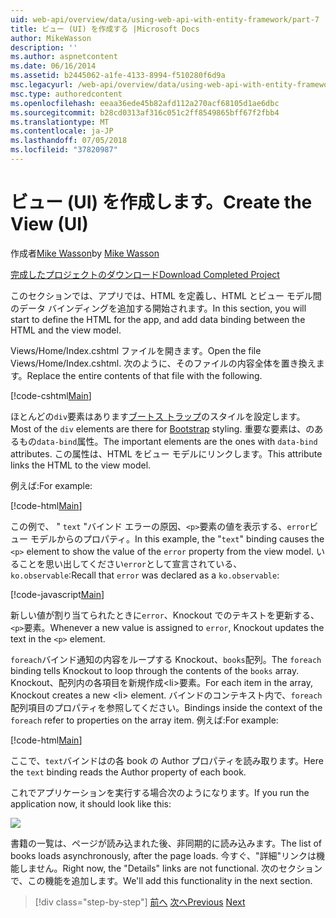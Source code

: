 ```yaml
---
uid: web-api/overview/data/using-web-api-with-entity-framework/part-7
title: ビュー (UI) を作成する |Microsoft Docs
author: MikeWasson
description: ''
ms.author: aspnetcontent
ms.date: 06/16/2014
ms.assetid: b2445062-a1fe-4133-8994-f510280f6d9a
msc.legacyurl: /web-api/overview/data/using-web-api-with-entity-framework/part-7
msc.type: authoredcontent
ms.openlocfilehash: eeaa36ede45b82afd112a270acf68105d1ae6dbc
ms.sourcegitcommit: b28cd0313af316c051c2ff8549865bff67f2fbb4
ms.translationtype: MT
ms.contentlocale: ja-JP
ms.lasthandoff: 07/05/2018
ms.locfileid: "37820987"
---
```

<a name="create-the-view-ui"></a><span data-ttu-id="73314-102">ビュー (UI) を作成します。</span><span class="sxs-lookup"><span data-stu-id="73314-102">Create the View (UI)</span></span>
====================
<span data-ttu-id="73314-103">作成者[Mike Wasson](https://github.com/MikeWasson)</span><span class="sxs-lookup"><span data-stu-id="73314-103">by [Mike Wasson](https://github.com/MikeWasson)</span></span>

[<span data-ttu-id="73314-104">完成したプロジェクトのダウンロード</span><span class="sxs-lookup"><span data-stu-id="73314-104">Download Completed Project</span></span>](https://github.com/MikeWasson/BookService)

<span data-ttu-id="73314-105">このセクションでは、アプリでは、HTML を定義し、HTML とビュー モデル間のデータ バインディングを追加する開始されます。</span><span class="sxs-lookup"><span data-stu-id="73314-105">In this section, you will start to define the HTML for the app, and add data binding between the HTML and the view model.</span></span>

<span data-ttu-id="73314-106">Views/Home/Index.cshtml ファイルを開きます。</span><span class="sxs-lookup"><span data-stu-id="73314-106">Open the file Views/Home/Index.cshtml.</span></span> <span data-ttu-id="73314-107">次のように、そのファイルの内容全体を置き換えます。</span><span class="sxs-lookup"><span data-stu-id="73314-107">Replace the entire contents of that file with the following.</span></span>

[!code-cshtml[Main](part-7/samples/sample1.cshtml)]

<span data-ttu-id="73314-108">ほとんどの`div`要素はあります[ブートス トラップ](http://getbootstrap.com/)のスタイルを設定します。</span><span class="sxs-lookup"><span data-stu-id="73314-108">Most of the `div` elements are there for [Bootstrap](http://getbootstrap.com/) styling.</span></span> <span data-ttu-id="73314-109">重要な要素は、のあるもの`data-bind`属性。</span><span class="sxs-lookup"><span data-stu-id="73314-109">The important elements are the ones with `data-bind` attributes.</span></span> <span data-ttu-id="73314-110">この属性は、HTML をビュー モデルにリンクします。</span><span class="sxs-lookup"><span data-stu-id="73314-110">This attribute links the HTML to the view model.</span></span>

<span data-ttu-id="73314-111">例えば:</span><span class="sxs-lookup"><span data-stu-id="73314-111">For example:</span></span>

[!code-html[Main](part-7/samples/sample2.html)]

<span data-ttu-id="73314-112">この例で、 &quot; `text` &quot;バインド エラーの原因、`<p>`要素の値を表示する、`error`ビュー モデルからのプロパティ。</span><span class="sxs-lookup"><span data-stu-id="73314-112">In this example, the &quot;`text`&quot; binding causes the `<p>` element to show the value of the `error` property from the view model.</span></span> <span data-ttu-id="73314-113">いることを思い出してください`error`として宣言されている、 `ko.observable`:</span><span class="sxs-lookup"><span data-stu-id="73314-113">Recall that `error` was declared as a `ko.observable`:</span></span>

[!code-javascript[Main](part-7/samples/sample3.js)]

<span data-ttu-id="73314-114">新しい値が割り当てられたときに`error`、Knockout でのテキストを更新する、`<p>`要素。</span><span class="sxs-lookup"><span data-stu-id="73314-114">Whenever a new value is assigned to `error`, Knockout updates the text in the `<p>` element.</span></span>

<span data-ttu-id="73314-115">`foreach`バインド通知の内容をループする Knockout、`books`配列。</span><span class="sxs-lookup"><span data-stu-id="73314-115">The `foreach` binding tells Knockout to loop through the contents of the `books` array.</span></span> <span data-ttu-id="73314-116">Knockout、配列内の各項目を新規作成&lt;li&gt;要素。</span><span class="sxs-lookup"><span data-stu-id="73314-116">For each item in the array, Knockout creates a new &lt;li&gt; element.</span></span> <span data-ttu-id="73314-117">バインドのコンテキスト内で、`foreach`配列項目のプロパティを参照してください。</span><span class="sxs-lookup"><span data-stu-id="73314-117">Bindings inside the context of the `foreach` refer to properties on the array item.</span></span> <span data-ttu-id="73314-118">例えば:</span><span class="sxs-lookup"><span data-stu-id="73314-118">For example:</span></span>

[!code-html[Main](part-7/samples/sample4.html)]

<span data-ttu-id="73314-119">ここで、`text`バインドはの各 book の Author プロパティを読み取ります。</span><span class="sxs-lookup"><span data-stu-id="73314-119">Here the `text` binding reads the Author property of each book.</span></span>

<span data-ttu-id="73314-120">これでアプリケーションを実行する場合次のようになります。</span><span class="sxs-lookup"><span data-stu-id="73314-120">If you run the application now, it should look like this:</span></span>

![](part-7/_static/image1.png)

<span data-ttu-id="73314-121">書籍の一覧は、ページが読み込まれた後、非同期的に読み込みます。</span><span class="sxs-lookup"><span data-stu-id="73314-121">The list of books loads asynchronously, after the page loads.</span></span> <span data-ttu-id="73314-122">今すぐ、&quot;詳細&quot;リンクは機能しません。</span><span class="sxs-lookup"><span data-stu-id="73314-122">Right now, the &quot;Details&quot; links are not functional.</span></span> <span data-ttu-id="73314-123">次のセクションで、この機能を追加します。</span><span class="sxs-lookup"><span data-stu-id="73314-123">We'll add this functionality in the next section.</span></span>

> [!div class="step-by-step"]
> <span data-ttu-id="73314-124">[前へ](part-6.md)
> [次へ](part-8.md)</span><span class="sxs-lookup"><span data-stu-id="73314-124">[Previous](part-6.md)
[Next](part-8.md)</span></span>
